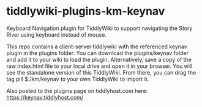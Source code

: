 # tiddlywiki-plugins-km-keynav
Keyboard Navigation plugin for TiddlyWiki to support navigating the Story River using keyboard instead of mouse. 

This repo contains a client-server tiddlywiki with the referenced keynav plugin in the plugins folder. You can download the plugins/keynav folder and add it to your wiki to load the plugin. Alternatively, save a copy of the raw index.html file to your local drive and open it in your browser. You will see the standalone version of this TiddlyWiki. From there, you can drag the tag pill $:/km/keynav to your own TiddlyWiki to import it. 

Also posted to the plugins page on tiddlyhost.com here:  https://keynav.tiddlyhost.com/
